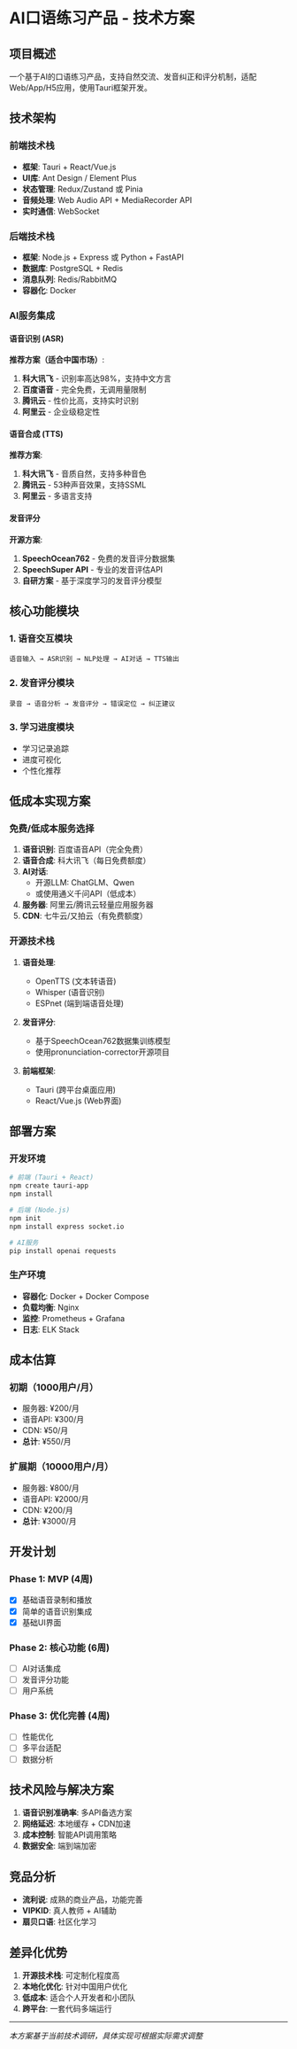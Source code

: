 # AI口语练习产品 - 技术方案

## 项目概述

一个基于AI的口语练习产品，支持自然交流、发音纠正和评分机制，适配Web/App/H5应用，使用Tauri框架开发。

## 技术架构

### 前端技术栈
- **框架**: Tauri + React/Vue.js
- **UI库**: Ant Design / Element Plus
- **状态管理**: Redux/Zustand 或 Pinia
- **音频处理**: Web Audio API + MediaRecorder API
- **实时通信**: WebSocket

### 后端技术栈
- **框架**: Node.js + Express 或 Python + FastAPI
- **数据库**: PostgreSQL + Redis
- **消息队列**: Redis/RabbitMQ
- **容器化**: Docker

### AI服务集成

#### 语音识别 (ASR)
**推荐方案（适合中国市场）**:
1. **科大讯飞** - 识别率高达98%，支持中文方言
2. **百度语音** - 完全免费，无调用量限制
3. **腾讯云** - 性价比高，支持实时识别
4. **阿里云** - 企业级稳定性

#### 语音合成 (TTS)
**推荐方案**:
1. **科大讯飞** - 音质自然，支持多种音色
2. **腾讯云** - 53种声音效果，支持SSML
3. **阿里云** - 多语言支持

#### 发音评分
**开源方案**:
1. **SpeechOcean762** - 免费的发音评分数据集
2. **SpeechSuper API** - 专业的发音评估API
3. **自研方案** - 基于深度学习的发音评分模型

## 核心功能模块

### 1. 语音交互模块
```
语音输入 → ASR识别 → NLP处理 → AI对话 → TTS输出
```

### 2. 发音评分模块
```
录音 → 语音分析 → 发音评分 → 错误定位 → 纠正建议
```

### 3. 学习进度模块
- 学习记录追踪
- 进度可视化
- 个性化推荐

## 低成本实现方案

### 免费/低成本服务选择

1. **语音识别**: 百度语音API（完全免费）
2. **语音合成**: 科大讯飞（每日免费额度）
3. **AI对话**: 
   - 开源LLM: ChatGLM、Qwen
   - 或使用通义千问API（低成本）
4. **服务器**: 阿里云/腾讯云轻量应用服务器
5. **CDN**: 七牛云/又拍云（有免费额度）

### 开源技术栈

1. **语音处理**: 
   - OpenTTS (文本转语音)
   - Whisper (语音识别)
   - ESPnet (端到端语音处理)

2. **发音评分**:
   - 基于SpeechOcean762数据集训练模型
   - 使用pronunciation-corrector开源项目

3. **前端框架**: 
   - Tauri (跨平台桌面应用)
   - React/Vue.js (Web界面)

## 部署方案

### 开发环境
```bash
# 前端 (Tauri + React)
npm create tauri-app
npm install

# 后端 (Node.js)
npm init
npm install express socket.io

# AI服务
pip install openai requests
```

### 生产环境
- **容器化**: Docker + Docker Compose
- **负载均衡**: Nginx
- **监控**: Prometheus + Grafana
- **日志**: ELK Stack

## 成本估算

### 初期（1000用户/月）
- 服务器: ¥200/月
- 语音API: ¥300/月
- CDN: ¥50/月
- **总计**: ¥550/月

### 扩展期（10000用户/月）
- 服务器: ¥800/月
- 语音API: ¥2000/月
- CDN: ¥200/月
- **总计**: ¥3000/月

## 开发计划

### Phase 1: MVP (4周)
- [x] 基础语音录制和播放
- [x] 简单的语音识别集成
- [x] 基础UI界面

### Phase 2: 核心功能 (6周)
- [ ] AI对话集成
- [ ] 发音评分功能
- [ ] 用户系统

### Phase 3: 优化完善 (4周)
- [ ] 性能优化
- [ ] 多平台适配
- [ ] 数据分析

## 技术风险与解决方案

1. **语音识别准确率**: 多API备选方案
2. **网络延迟**: 本地缓存 + CDN加速
3. **成本控制**: 智能API调用策略
4. **数据安全**: 端到端加密

## 竞品分析

- **流利说**: 成熟的商业产品，功能完善
- **VIPKID**: 真人教师 + AI辅助
- **扇贝口语**: 社区化学习

## 差异化优势

1. **开源技术栈**: 可定制化程度高
2. **本地化优化**: 针对中国用户优化
3. **低成本**: 适合个人开发者和小团队
4. **跨平台**: 一套代码多端运行

---

*本方案基于当前技术调研，具体实现可根据实际需求调整*